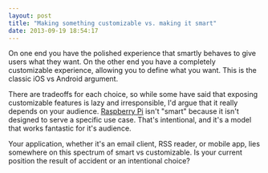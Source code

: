```yaml
---
layout: post
title: "Making something customizable vs. making it smart"
date: 2013-09-19 18:54:17
---
```


<p class="p1">
  On one end you have the polished experience that smartly behaves to give users what they want. On the other end you have a completely customizable experience, allowing you to define what you want. This is the classic iOS vs Android argument.
</p>

<p class="p1">
  There are tradeoffs for each choice, so while some have said that exposing customizable features is lazy and irresponsible, I'd argue that it really depends on your audience. <a href="http://en.wikipedia.org/wiki/Raspberry_Pi" target="_blank" rel="noopener noreferrer" title="Raspberry Pi">Raspberry Pi</a> isn't "smart" because it isn't designed to serve a specific use case. That's intentional, and it's a model that works fantastic for it's audience. 
</p>

<p class="p1">
  Your application, whether it's an email client, RSS reader, or mobile app, lies somewhere on this spectrum of smart vs customizable. Is your current position the result of accident or an intentional choice?
</p>